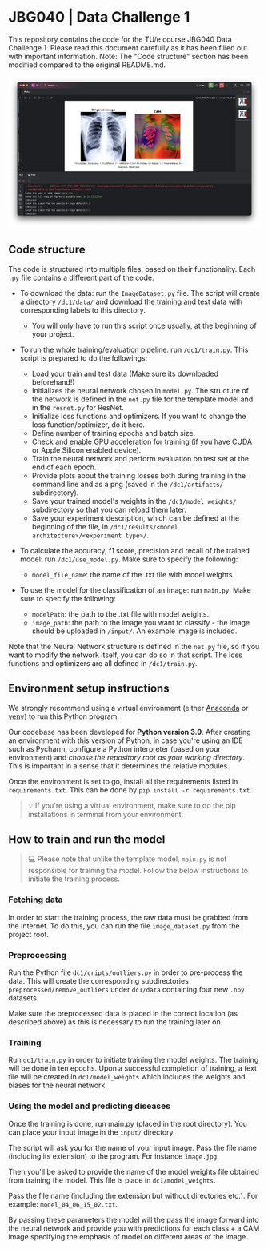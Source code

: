 # JBG040 | Data Challenge 1
This repository contains the code for the TU/e course JBG040 Data Challenge 1.
Please read this document carefully as it has been filled out with important information.
Note: The "Code structure" section has been modified compared to the original README.md.

![Preview of the predictions provided](.github/preview.png "JBG040 Project")


## Code structure
The code is structured into multiple files, based on their functionality. 
Each `.py` file contains a different part of the code. 

- To download the data: run the `ImageDataset.py` file. The script will create a directory `/dc1/data/` and download the training and test data with corresponding labels to this directory. 
    - You will only have to run this script once usually, at the beginning of your project.

- To run the whole training/evaluation pipeline: run `/dc1/train.py`. This script is prepared to do the followings:
    - Load your train and test data (Make sure its downloaded beforehand!)
    - Initializes the neural network chosen in `model.py`. The structure of the network is defined in the `net.py` file for the template model and in the `resnet.py` for ResNet.
    - Initialize loss functions and optimizers. If you want to change the loss function/optimizer, do it here.
    - Define number of training epochs and batch size.
    - Check and enable GPU acceleration for training (if you have CUDA or Apple Silicon enabled device).
    - Train the neural network and perform evaluation on test set at the end of each epoch.
    - Provide plots about the training losses both during training in the command line and as a png (saved in the `/dc1/artifacts/` subdirectory).
    - Save your trained model's weights in the `/dc1/model_weights/` subdirectory so that you can reload them later.
    - Save your experiment description, which can be defined at the beginning of the file, in `/dc1/results/<model architecture>/<experiment type>/`.

- To calculate the accuracy, f1 score, precision and recall of the trained model: run `/dc1/use_model.py`. Make sure to specify the following:
    - `model_file_name`: the name of the .txt file with model weights.

- To use the model for the classification of an image: run `main.py`. Make sure to specify the following:
    - `modelPath`: the path to the .txt file with model weights.
    - `image_path`: the path to the image you want to classify - the image should be uploaded in `/input/`. An example image is included.

Note that the Neural Network structure is defined in the `net.py` file, so if you want to modify the network itself, you can do so in that script.
The loss functions and optimizers are all defined in `/dc1/train.py`.

## Environment setup instructions
We strongly recommend using a virtual environment (either [Anaconda](https://www.anaconda.com/) or [venv](https://docs.python.org/3/library/venv.html)) to run this Python program.

Our codebase has been developed for **Python version 3.9**. After creating an environment with this version of Python, in case you're using an IDE such as Pycharm, configure a Python interpreter (based on your environment)
and _choose the repository root as your working directory_. This is important in a sense that it determines the relative modules.



Once the environment is set to go, install all the requirements listed in `requirements.txt`. This can be done by `pip install -r requirements.txt`.

> 💡 If you're using a virtual environment, make sure to do the pip installations in terminal from your environment.




## How to train and run the model
> 💻 Please note that unlike the template model, `main.py` is not responsible for training the model. Follow the below instructions to initiate the training process.

### Fetching data
In order to start the training process, the raw data must be grabbed from the Internet.
To do this, you can run the file `image_dataset.py` from the project root.


### Preprocessing
Run the Python file `dc1/cripts/outliers.py` in order to pre-process the data.
This will create the corresponding subdirectories `preprocessed/remove_outliers` under `dc1/data` containing four new `.npy` datasets.

Make sure the preprocessed data is placed in the correct location (as described above) as this is necessary to run the training later on.

### Training
Run `dc1/train.py` in order to initiate training the model weights. The training will be done in ten epochs.
Upon a successful completion of training, a text file will be created in `dc1/model_weights` which includes the weights and biases for the neural network.



### Using the model and predicting diseases
Once the training is done, run main.py (placed in the root directory). You can place your input image in the `input/` directory.

The script will ask you for the name of your input image. Pass the file name (including its extension) to the program. For instance `image.jpg`.

Then you'll be asked to provide the name of the model weights file obtained from training the model. This file is place in `dc1/model_weights`.

Pass the file name (including the extension but without directories etc.). For example: `model_04_06_15_02.txt`.

By passing these parameters the model will the pass the image forward into the neural network and provide you with predictions for each class + a CAM image specifying the emphasis of model on different areas of the image.

